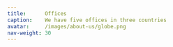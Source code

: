 ```yaml
---
title:      Offices
caption:    We have five offices in three countries
avatar:     /images/about-us/globe.png
nav-weight: 30
---
```

